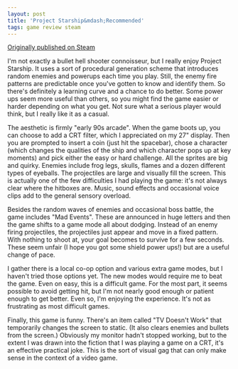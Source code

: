 ```yaml
---
layout: post
title: 'Project Starship&mdash;Recommended'
tags: game review steam
---
```


[Originally published on Steam](https://steamcommunity.com/id/jlericson/recommended/454890/)


 I'm not exactly a bullet hell shooter connoisseur, but I really enjoy Project Starship. It uses a sort of procedural generation scheme that introduces random enemies and powerups each time you play. Still, the enemy fire patterns are predictable once you've gotten to know and identify them. So there's definitely a learning curve and a chance to do better. Some power ups seem more useful than others, so you might find the game easier or harder depending on what you get. Not sure what a serious player would think, but I really like it as a casual.
 

 

 The aesthetic is firmly "early 90s arcade". When the game boots up, you can choose to add a CRT filter, which I appreciated on my 27" display. Then you are prompted to insert a coin (just hit the spacebar), chose a character (which changes the qualities of the ship and which character pops up at key moments) and pick either the easy or hard challenge. All the sprites are big and quirky. Enemies include frog legs, skulls, flames and a dozen different types of eyeballs. The projectiles are large and visually fill the screen. This is actually one of the few difficulties I had playing the game: it's not always clear where the hitboxes are. Music, sound effects and occasional voice clips add to the general sensory overload.
 

 

 Besides the random waves of enemies and occasional boss battle, the game includes "Mad Events". These are announced in huge letters and then the game shifts to a game mode all about dodging. Instead of an enemy firing projectiles, the projectiles just appear and move in a fixed pattern. With nothing to shoot at, your goal becomes to survive for a few seconds. These seem unfair (I hope you got some shield power ups!) but are a useful change of pace.
 

 

 I gather there is a local co-op option and various extra game modes, but I haven't tried those options yet. The new modes would require me to beat the game. Even on easy, this is a difficult game. For the most part, it seems possible to avoid getting hit, but I'm not nearly good enough or patient enough to get better. Even so, I'm enjoying the experience. It's not as frustrating as most difficult games.
 

 

 Finally, this game is funny. There's an item called "TV Doesn't Work" that temporarily changes the screen to static. (It also clears enemies and bullets from the screen.) Obviously my monitor hadn't stopped working, but to the extent I was drawn into the fiction that I was playing a game on a CRT, it's an effective practical joke. This is the sort of visual gag that can only make sense in the context of a video game.
